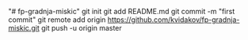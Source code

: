 "# fp-gradnja-miskic"  git init git add README.md git commit -m "first commit" git remote add origin https://github.com/kvidakov/fp-gradnja-miskic.git git push -u origin master
